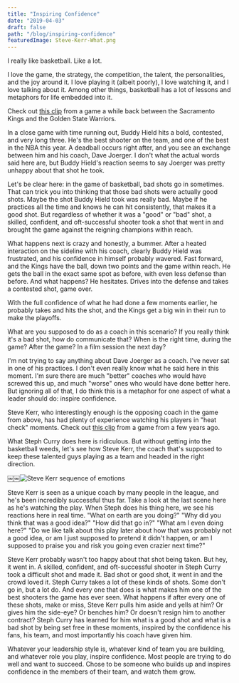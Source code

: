 ```yaml
---
title: "Inspiring Confidence"
date: "2019-04-03"
draft: false
path: "/blog/inspiring-confidence"
featuredImage: Steve-Kerr-What.png
---
```


I really like basketball. Like a lot.

I love the game, the strategy, the competition, the talent, the personalities, and the joy around it. I love playing it (albeit poorly), I love watching it, and I love talking about it. Among other things, basketball has a lot of lessons and metaphors for life embedded into it.

Check out [this clip](https://www.youtube.com/watch?v=LcqDydmVa-s) from a game a while back between the Sacramento Kings and the Golden State Warriors.

In a close game with time running out, Buddy Hield hits a bold, contested, and very long three. He's the best shooter on the team, and one of the best in the NBA this year. A deadball occurs right after, and you see an exchange between him and his coach, Dave Joerger. I don't what the actual words said here are, but Buddy Hield's reaction seems to say Joerger was pretty unhappy about that shot he took.

Let's be clear here: in the game of basketball, bad shots go in sometimes. That can trick you into thinking that those bad shots were actually good shots. Maybe the shot Buddy Hield took was really bad. Maybe if he practices all the time and knows he can hit consistently, that makes it a good shot. But regardless of whether it was a "good" or "bad" shot, a skilled, confident, and oft-successful shooter took a shot that went in and brought the game against the reigning champions within reach.

What happens next is crazy and honestly, a bummer. After a heated interaction on the sideline with his coach, clearly Buddy Hield was frustrated, and his confidence in himself probably wavered. Fast forward, and the Kings have the ball, down two points and the game within reach. He gets the ball in the exact same spot as before, with even less defense than before. And what happens? He hesitates. Drives into the defense and takes a contested shot, game over.

With the full confidence of what he had done a few moments earlier, he probably takes and hits the shot, and the Kings get a big win in their run to make the playoffs.

What are you supposed to do as a coach in this scenario? If you really think it's a bad shot, how do communicate that? When is the right time, during the game? After the game? In a film session the next day?

I'm not trying to say anything about Dave Joerger as a coach. I've never sat in one of his practices. I don't even really know what he said here in this moment. I'm sure there are much "better" coaches who would have screwed this up, and much "worse" ones who would have done better here. But ignoring all of that, I do think this is a metaphor for one aspect of what a leader should do: inspire confidence.

Steve Kerr, who interestingly enough is the opposing coach in the game from above, has had plenty of experience watching his players in "heat check" moments. Check out [this clip](https://www.youtube.com/watch?v=NudiJUlxb10) from a game from a few years ago.

What Steph Curry does here is ridiculous. But without getting into the basketball weeds, let's see how Steve Kerr, the coach that's supposed to keep these talented guys playing as a team and headed in the right direction.

￼￼![Steve Kerr sequence of emotions](https://i.insider.com/552429f1eab8ea7a24fc827d?width=600&format=gif)

Steve Kerr is seen as a unique coach by many people in the league, and he's been incredibly successful thus far. Take a look at the last scene here as he's watching the play. When Steph does his thing here, we see his reactions here in real time. "What on earth are you doing?" "Why did you think that was a good idea?" "How did that go in?" "What am I even doing here?" "Do we like talk about this play later about how that was probably not a good idea, or am I just supposed to pretend it didn't happen, or am I supposed to praise you and risk you going even crazier next time?"

Steve Kerr probably wasn't too happy about that shot being taken. But hey, it went in. A skilled, confident, and oft-successful shooter in Steph Curry took a difficult shot and made it. Bad shot or good shot, it went in and the crowd loved it. Steph Curry takes a lot of these kinds of shots. Some don't go in, but a lot do. And every one that does is what makes him one of the best shooters the game has ever seen. What happens if after every one of these shots, make or miss, Steve Kerr pulls him aside and yells at him? Or gives him the side-eye? Or benches him? Or doesn't resign him to another contract? Steph Curry has learned for him what is a good shot and what is a bad shot by being set free in these moments, inspired by the confidence his fans, his team, and most importantly his coach have given him.

Whatever your leadership style is, whatever kind of team you are building, and whatever role you play, inspire confidence. Most people are trying to do well and want to succeed. Chose to be someone who builds up and inspires confidence in the members of their team, and watch them grow.
